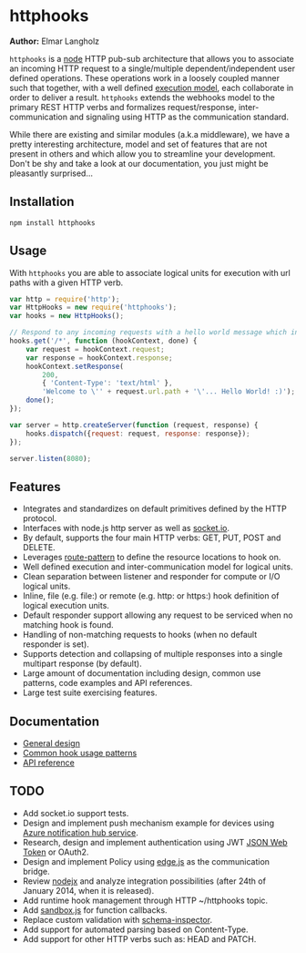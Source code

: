 # httphooks
**Author:** Elmar Langholz

`httphooks` is a [node](http://nodejs.org) HTTP pub-sub architecture that allows you to associate an incoming HTTP request to a single/multiple dependent/independent user defined operations. These operations work in a loosely coupled manner such that together, with a well defined [execution model](./doc/design.md), each collaborate in order to deliver a result. `httphooks` extends the webhooks model to the primary REST HTTP verbs and formalizes request/response, inter-communication and signaling using HTTP as the communication standard.

While there are existing and similar modules (a.k.a middleware), we have a pretty interesting architecture, model and set of features that are not present in others and which allow you to streamline your development. Don't be shy and take a look at our documentation, you just might be pleasantly surprised...

## Installation

```
npm install httphooks
```

## Usage

With `httphooks` you are able to associate logical units for execution with url paths with a given HTTP verb.

```js
var http = require('http');
var HttpHooks = new require('httphooks');
var hooks = new HttpHooks();

// Respond to any incoming requests with a hello world message which includes the url path
hooks.get('/*', function (hookContext, done) {
    var request = hookContext.request;
    var response = hookContext.response;
    hookContext.setResponse(
        200,
        { 'Content-Type': 'text/html' },
        'Welcome to \'' + request.url.path + '\'... Hello World! :)');
    done();
});

var server = http.createServer(function (request, response) {
    hooks.dispatch({request: request, response: response});
});

server.listen(8080);
```

## Features
* Integrates and standardizes on default primitives defined by the HTTP protocol.
* Interfaces with node.js http server as well as [socket.io](http://socket.io).
* By default, supports the four main HTTP verbs: GET, PUT, POST and DELETE.
* Leverages [route-pattern](https://github.com/bjoerge/route-pattern) to define the resource locations to hook on.
* Well defined execution and inter-communication model for logical units.
* Clean separation between listener and responder for compute or I/O logical units.
* Inline, file (e.g. file:) or remote (e.g. http: or https:) hook definition of logical execution units.
* Default responder support allowing any request to be serviced when no matching hook is found.
* Handling of non-matching requests to hooks (when no default responder is set).
* Supports detection and collapsing of multiple responses into a single multipart response (by default).
* Large amount of documentation including design, common use patterns, code examples and API references.
* Large test suite exercising features.

## Documentation
* [General design](./doc/design.md)
* [Common hook usage patterns](./doc/patterns.md)
* [API reference](./doc/api.md)

## TODO
* Add socket.io support tests.
* Design and implement push mechanism example for devices using [Azure notification hub service](http://www.windowsazure.com/en-us/documentation/articles/notification-hubs-nodejs-how-to-use-notification-hubs/).
* Research, design and implement authentication using JWT [JSON Web Token](http://tools.ietf.org/html/draft-ietf-oauth-json-web-token-14) or OAuth2.
* Design and implement Policy using [edge.js](https://github.com/tjanczuk/edge) as the communication bridge.
* Review [nodejx](http://nodejx.com/) and analyze integration possibilities (after 24th of January 2014, when it is released).
* Add runtime hook management through HTTP ~/httphooks topic.
* Add [sandbox.js](http://gf3.github.io/sandbox/) for function callbacks.
* Replace custom validation with [schema-inspector](http://atinux.github.io/schema-inspector/).
* Add support for automated parsing based on Content-Type.
* Add support for other HTTP verbs such as: HEAD and PATCH.
